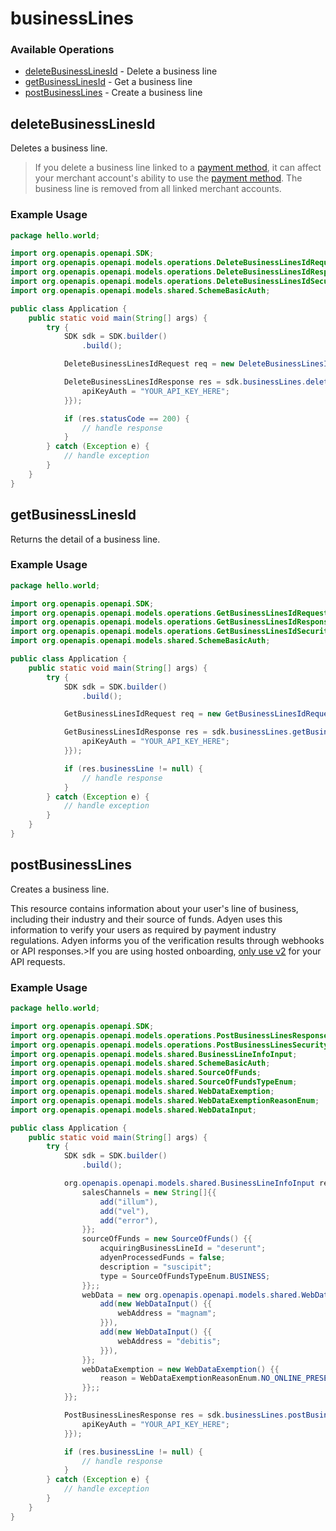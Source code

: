 # businessLines

### Available Operations

* [deleteBusinessLinesId](#deletebusinesslinesid) - Delete a business line
* [getBusinessLinesId](#getbusinesslinesid) - Get a business line
* [postBusinessLines](#postbusinesslines) - Create a business line

## deleteBusinessLinesId

Deletes a business line.

 >If you delete a business line linked to a [payment method](https://docs.adyen.com/development-resources/paymentmethodvariant#management-api), it can affect your merchant account's ability to use the [payment method](https://docs.adyen.com/api-explorer/Management/latest/post/merchants/_merchantId_/paymentMethodSettings). The business line is removed from all linked merchant accounts.

### Example Usage

```java
package hello.world;

import org.openapis.openapi.SDK;
import org.openapis.openapi.models.operations.DeleteBusinessLinesIdRequest;
import org.openapis.openapi.models.operations.DeleteBusinessLinesIdResponse;
import org.openapis.openapi.models.operations.DeleteBusinessLinesIdSecurity;
import org.openapis.openapi.models.shared.SchemeBasicAuth;

public class Application {
    public static void main(String[] args) {
        try {
            SDK sdk = SDK.builder()
                .build();

            DeleteBusinessLinesIdRequest req = new DeleteBusinessLinesIdRequest("provident");            

            DeleteBusinessLinesIdResponse res = sdk.businessLines.deleteBusinessLinesId(req, new DeleteBusinessLinesIdSecurity() {{
                apiKeyAuth = "YOUR_API_KEY_HERE";
            }});

            if (res.statusCode == 200) {
                // handle response
            }
        } catch (Exception e) {
            // handle exception
        }
    }
}
```

## getBusinessLinesId

Returns the detail of a business line.

### Example Usage

```java
package hello.world;

import org.openapis.openapi.SDK;
import org.openapis.openapi.models.operations.GetBusinessLinesIdRequest;
import org.openapis.openapi.models.operations.GetBusinessLinesIdResponse;
import org.openapis.openapi.models.operations.GetBusinessLinesIdSecurity;
import org.openapis.openapi.models.shared.SchemeBasicAuth;

public class Application {
    public static void main(String[] args) {
        try {
            SDK sdk = SDK.builder()
                .build();

            GetBusinessLinesIdRequest req = new GetBusinessLinesIdRequest("distinctio");            

            GetBusinessLinesIdResponse res = sdk.businessLines.getBusinessLinesId(req, new GetBusinessLinesIdSecurity() {{
                apiKeyAuth = "YOUR_API_KEY_HERE";
            }});

            if (res.businessLine != null) {
                // handle response
            }
        } catch (Exception e) {
            // handle exception
        }
    }
}
```

## postBusinessLines

Creates a business line. 

This resource contains information about your user's line of business, including their industry and their source of funds. Adyen uses this information to verify your users as required by payment industry regulations. Adyen informs you of the verification results through webhooks or API responses.>If you are using hosted onboarding, [only use v2](https://docs.adyen.com/release-notes/platforms-and-financial-products#releaseNote=2023-05-01-legal-entity-management-api-3) for your API requests.



### Example Usage

```java
package hello.world;

import org.openapis.openapi.SDK;
import org.openapis.openapi.models.operations.PostBusinessLinesResponse;
import org.openapis.openapi.models.operations.PostBusinessLinesSecurity;
import org.openapis.openapi.models.shared.BusinessLineInfoInput;
import org.openapis.openapi.models.shared.SchemeBasicAuth;
import org.openapis.openapi.models.shared.SourceOfFunds;
import org.openapis.openapi.models.shared.SourceOfFundsTypeEnum;
import org.openapis.openapi.models.shared.WebDataExemption;
import org.openapis.openapi.models.shared.WebDataExemptionReasonEnum;
import org.openapis.openapi.models.shared.WebDataInput;

public class Application {
    public static void main(String[] args) {
        try {
            SDK sdk = SDK.builder()
                .build();

            org.openapis.openapi.models.shared.BusinessLineInfoInput req = new BusinessLineInfoInput("quibusdam", "unde", "nulla") {{
                salesChannels = new String[]{{
                    add("illum"),
                    add("vel"),
                    add("error"),
                }};
                sourceOfFunds = new SourceOfFunds() {{
                    acquiringBusinessLineId = "deserunt";
                    adyenProcessedFunds = false;
                    description = "suscipit";
                    type = SourceOfFundsTypeEnum.BUSINESS;
                }};;
                webData = new org.openapis.openapi.models.shared.WebDataInput[]{{
                    add(new WebDataInput() {{
                        webAddress = "magnam";
                    }}),
                    add(new WebDataInput() {{
                        webAddress = "debitis";
                    }}),
                }};
                webDataExemption = new WebDataExemption() {{
                    reason = WebDataExemptionReasonEnum.NO_ONLINE_PRESENCE;
                }};;
            }};            

            PostBusinessLinesResponse res = sdk.businessLines.postBusinessLines(req, new PostBusinessLinesSecurity() {{
                apiKeyAuth = "YOUR_API_KEY_HERE";
            }});

            if (res.businessLine != null) {
                // handle response
            }
        } catch (Exception e) {
            // handle exception
        }
    }
}
```
